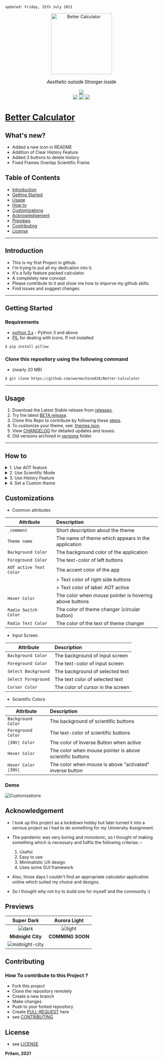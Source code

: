     updated: Friday, 15th July 2021

<div align=center>
    <a href="https://warmachine028.github.io/Better-Calculator"><img width=200 src="images/icon2.png" alt="Better Calculator"></a>
    <p style="font-family: roboto, calibri; font-size:12pt; font-style:italic"> Aesthetic outside Stronger inside </p>
    <a href="https://github.com/warmachine028/Better-Calculator/releases/"> <img src="https://img.shields.io/github/v/release/warmachine028/Better-Calculator"></a>
    <br>
    <a href="https://github.com/warmachine028/Better-Calculator/releases/tag/V4.2.1-beta"> <img alt="" src="https://img.shields.io/github/v/release/warmachine028/Better-Calculator?color=red&include_prereleases&label=pre%20release"> </a>
    <br>
    <img src="https://img.shields.io/github/stars/warmachine028/Better-Calculator?color=lawngreen">
    <a href= "https://github.com/warmachine028/Better-Calculator/blob/main/LICENSE"><img src="https://img.shields.io/github/license/warmachine028/Better-Calculator?color=orange"></a>
    <a href="https://github.com/warmachine028/Better-Calculator/network/members"><img src="https://img.shields.io/github/forks/warmachine028/Better-Calculator?color=cyan"></a>
</div>

# [Better Calculator](https://github.com/warmachine028/Better-Calculator)

## What's new?

- Added a new icon in README
- Addition of Clear History Feature
- Added 3 buttons to delete history
- Fixed Frames Overlap Scientific Frame

## Table of Contents

- [Introduction](#introduction)
- [Getting Started](#getting-started)
- [Usage](#usage)
- [How to](#how-to)
- [Customizations](#customizations)
- [Acknowledgement](#acknowledgement)
- [Previews](#previews)
- [Contributing](#contributing)
- [License](#License)

---

## Introduction

- This is my first Project in github.
- I'm trying to put all my dedication into it.
- It's a fully feature packed calculator.
- A completely new concept.
- Please contribute to it and show me how to imporve my github skills.
- Find issues and suggest changes.

---

## Getting Started

### Requirements

- [python 3.x] - Python 3 and above
- [PIL] for dealing with icons. If not installed

```sh
$ pip install pillow
```

### Clone this repository using the following command

- (nearly 20 MB)

```sh
$ git clone https://github.com/warmachine028/Better-Calculator
```

---

## Usage

1. Download the Latest Stable release from [releases].
2. Try the latest [BETA release].
3. Clone this Repo to contribute by following these [steps](#getting-started).
4. To customize your theme, see: [themes.json].
5. View [CHANGELOG] for detailed updates and issues.
6. Old versions archived in [versions] folder.

---

## How to

<details>
<summary> 1. Use AOT feature </summary>

AOT: Always On Top feature  
Press the icon beside the label `Calculator`  
`AOT ACTIVE`: colour of the label changes and becomes italic  
`AOT INACTIVE`: colour of label reverts and becomes normal

![aot](images/AOT.gif)
</details>

<details>
<summary> 2. Use Scientific Mode </summary>

Press the `=` button below Entry widget to open scientific menu  
To activate inverse Trigonometric Functions press `INV`   
<span style="color:green"> NOTE: </span>
**To use <u>factorial function</u> press `!` first and then enter the input.**

![sci-mode](images/scimode.gif)
</details>

<details>
<summary> 3. Use History Feature </summary>

Press `H` button beside AOT button to view history.  
If log.txt is _Empty_ the Labels will show: Not enough Data  
See the history of calculations in reverse order.

![history](images/history.gif)
</details>

<details>
<summary> 4. Set a Custom theme </summary>

Open _data/themes.json_  
Rename `Theme 1` / `Theme 2` to the required themes

![changing-theme](images/themeset.gif)

</details>

## Customizations

- Common attributes

| Attribute               | Description                                            |
| ----------------------- | :----------------------------------------------------- |
| `_comment`              | Short description about the theme                      |
| `Theme name`            | The name of theme which appears in the application     |
| `Background Color`      | The background color of the application                |
| `Foreground Color`      | The text-color of left buttons                         |
| `AOT active Text Color` | The accent color of the app                            |
|                         | > Text color of right side buttons                     |
|                         | > Text color of label: AOT active                      |
| `Hover Color`           | The color when mouse pointer is hovering above buttons |
| `Radio Switch Color`    | The color of theme changer (circular button)           |
| `Radio Text Color`      | The color of the text of theme changer                 |

- Input Screen

| Attribute           | Description                       |
| ------------------- | :-------------------------------- |
| `Background Color`  | The background of input screen    |
| `Foreground Color`  | The text-color of input screen    |
| `Select Background` | The background of selected text   |
| `Select Foreground` | The text color of selected text   |
| `Cursor Color`      | The color of cursor in the screen |

- Scientific Colors

| Attribute             | Description                                              |
| --------------------- | :------------------------------------------------------- |
| `Background Color`    | The background of scientific buttons                     |
| `Foreground Color`    | The text-color of scientific buttons                     |
| `\|INV\| Color`       | The color of Inverse Button when active                  |
| `Hover Color`         | The color when mouse pointer is above scientific buttons |
| `Hover Color \|INV\|` | The color when mouse is above "activated" inverse button |

### Demo

![Customizations](images/custom.gif)

## Acknowledgement

- I took up this project as a lockdown hobby but later turned it into a serious project as I had to do something for my
  University Assignment.
- The pandemic was very boring and monotonic, so I thought of making something which is necessary and fulfils the
  following criterias :-

    1. Useful
    2. Easy to use
    3. Minimalistic UX design
    4. Uses some GUI framework

- Also, those days I couldn't find an appropriate calculator application online which suited my choice and designs.
- So I thought why not try to build one for myself and the community :)

## Previews

|               **Super Dark**               |            **Aurora Light**            |
| :----------------------------------------: | :------------------------------------: |
| ![dark](images/screen-calculator-dark.png) | ![light](images/screen-calculator.png) |
|             **Midnight City**              |            **COMMING SOON**            |
| ![midnight-city](images/midnight-city.jpg) |                                        |

## Contributing

### How To contribute to this Project ?

- Fork this project
- Clone the repository remotely
- Create a new branch
- Make changes
- Push to your forked repository
- Create [PULL-REQUEST] here
- see [CONTRIBUTING]

## License

- see [LICENSE]

**Pritam, 2021**

<!-- Links  -->

[license]: https://github.com/warmachine028/Better-Calculator/blob/main/LICENSE

[contributing]: https://github.com/warmachine028/Better-Calculator/blob/main/.github/CONTRIBUTING.md

[releases]: https://github.com/warmachine028/Better-Calculator/releases

[website]: "https://warmachine028.github.io/Better-Calculator/"

[python 3.x]: https://www.python.org/downloads/release/python-396/

[pil]: https://pypi.org/project/Pillow

[beta release]: https://github.com/warmachine028/Better-Calculator/releases/tag/V4.2.1-beta

[themes.json]: https://github.com/warmachine028/Better-Calculator/blob/main/data/themes.json

[changelog]: https://github.com/warmachine028/Better-Calculator/blob/main/.github/CHANGELOG.md

[versions]: https://github.com/warmachine028/Better-Calculator/blob/main/data/versions

[PULL-REQUEST]:https://github.com/warmachine028/Better-Calculator/blob/main/.github/PULL_REQUEST_TEMPLATE.md